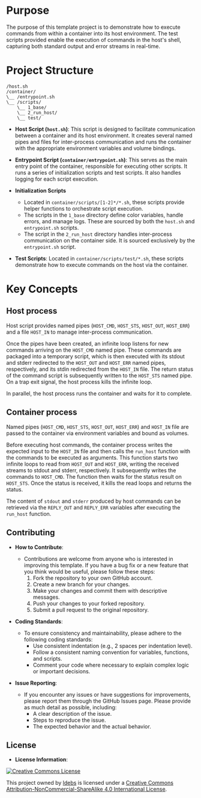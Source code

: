 # Purpose

The purpose of this template project is to demonstrate how to execute commands from within a container into its host environment. The test scripts provided enable the execution of commands in the host's shell, capturing both standard output and error streams in real-time.

# Project Structure

```
/host.sh
/container/
\__ /entrypoint.sh
\__ /scripts/
    \__ 1_base/
    \__ 2_run_host/
    \__ test/
```

- **Host Script (`host.sh`)**: This script is designed to facilitate communication between a container and its host environment. It creates several named pipes and files for inter-process communication and runs the container with the appropriate environment variables and volume bindings.

- **Entrypoint Script (`container/entrypoint.sh`)**: This serves as the main entry point of the container, responsible for executing other scripts. It runs a series of initialization scripts and test scripts. It also handles logging for each script execution.

- **Initialization Scripts**
   - Located in `container/scripts/[1-2]*/*.sh`, these scripts provide helper functions to orchestrate script execution.
   - The scripts in the `1_base` directory define color variables, handle errors, and manage logs. These are sourced by both the `host.sh` and `entrypoint.sh` scripts.
   - The script in the `2_run_host` directory handles inter-process communication on the container side. It is sourced exclusively by the `entrypoint.sh` script.

- **Test Scripts**: Located in `container/scripts/test/*.sh`, these scripts demonstrate how to execute commands on the host via the container.

# Key Concepts

## Host process

Host script provides named pipes (`HOST_CMD`, `HOST_STS`, `HOST_OUT`, `HOST_ERR`) and a file `HOST_IN` to manage inter-process communication. 

Once the pipes have been created, an infinite loop listens for new commands arriving on the `HOST_CMD` named pipe. These commands are packaged into a temporary script, which is then executed with its stdout and stderr redirected to the `HOST_OUT` and `HOST_ERR` named pipes, respectively, and its stdin redirected from the `HOST_IN` file. The return status of the command script is subsequently written to the `HOST_STS` named pipe. On a trap exit signal, the host process kills the infinite loop.

In parallel, the host process runs the container and waits for it to complete. 

## Container process

Named pipes (`HOST_CMD`, `HOST_STS`, `HOST_OUT`, `HOST_ERR`) and `HOST_IN` file are passed to the container via environment variables and bound as volumes.

Before executing host commands, the container process writes the expected input to the `HOST_IN` file and then calls the `run_host` function with the commands to be executed as arguments. This function starts two infinite loops to read from `HOST_OUT` and `HOST_ERR`, writing the received streams to stdout and stderr, respectively. It subsequently writes the commands to `HOST_CMD`. The function then waits for the status result on `HOST_STS`. Once the status is received, it kills the read loops and returns the status.

The content of `stdout` and `stderr` produced by host commands can be retrieved via the `REPLY_OUT` and `REPLY_ERR` variables after executing the `run_host` function.

## Contributing

- **How to Contribute**:
  - Contributions are welcome from anyone who is interested in improving this template. If you have a bug fix or a new feature that you think would be useful, please follow these steps:
    1. Fork the repository to your own GitHub account.
    2. Create a new branch for your changes.
    3. Make your changes and commit them with descriptive messages.
    4. Push your changes to your forked repository.
    5. Submit a pull request to the original repository.

- **Coding Standards**:
  - To ensure consistency and maintainability, please adhere to the following coding standards:
    - Use consistent indentation (e.g., 2 spaces per indentation level).
    - Follow a consistent naming convention for variables, functions, and scripts.
    - Comment your code where necessary to explain complex logic or important decisions.

- **Issue Reporting**:
  - If you encounter any issues or have suggestions for improvements, please report them through the GitHub Issues page. Please provide as much detail as possible, including:
    - A clear description of the issue.
    - Steps to reproduce the issue.
    - The expected behavior and the actual behavior.

## License

- **License Information**:

[![Creative Commons License](https://i.creativecommons.org/l/by-nc-sa/4.0/88x31.png)](http://creativecommons.org/licenses/by-nc-sa/4.0/)
  
This project owned by [ldebs](https://www.ldebs.org/artnet2dmx) is licensed under a [Creative Commons Attribution-NonCommercial-ShareAlike 4.0 International License](http://creativecommons.org/licenses/by-nc-sa/4.0/).
